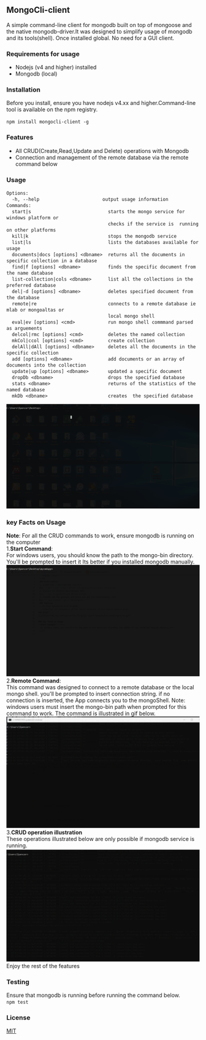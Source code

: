 ## MongoCli-client
 A simple command-line client for mongodb built on top of mongoose and the native mongodb-driver.It was designed to simplify usage of mongodb and its tools(shell). Once installed global. No need for a GUI client.
 
### Requirements for usage
 - Nodejs  (v4 and higher) installed
 - Mongodb (local)
### Installation
 Before you install, ensure you  have nodejs v4.xx and higher.Command-line tool is available on the npm registry.<br>
 
 ``` npm install mongocli-client -g ```
 
### Features
 - All CRUD(Create,Read,Update and Delete) operations with Mongodb 
 - Connection and management of the remote database via the remote command below
### Usage
``` Usage: app [options] [command]
Options:
  -h, --help                       output usage information
Commands:
  start|s                            starts the mongo service for windows platform or
                                     checks if the service is  running on other platforms
  kill|k                             stops the mongodb service
  list|ls                            lists the databases available for usage
  documents|docs [options] <dbname>  returns all the documents in specific collection in a database
  find|f [options] <dbname>          finds the specific document from the name database
  list-collection|cols <dbname>      list all the collections in the preferred database
  del|-d [options] <dbname>          deletes specified document from the database
  remote|re                          connects to a remote database ie mlab or mongoaltas or 
                                     local mongo shell
  eval|ev [options] <cmd>            run mongo shell commmand parsed as arguements
  delcol|rmc [options] <cmd>         deletes the named collection
  mkCol|ccol [options] <cmd>         create collection
  delAll|dAll [options] <dbname>     deletes all the documents in the specific collection
  add [options] <dbname>             add documents or an array of documents into the collection
  update|up [options] <dbname>       updated a specific document
  dropDb <dbname>                    drops the specified database
  stats <dbname>                     returns of the statistics of the named database
  mkDb <dbname>                      creates  the specified database
  ```
  
![](https://raw.githubusercontent.com/spencerjibz/mongoCli-client/master/assets/general.gif)
### key Facts on Usage
**Note**: For all the CRUD commands to work, ensure mongodb is running on the computer<Br>
1.**Start Command**: <br> 
 For windows users, you should know the path to the mongo-bin directory. You'll be prompted to insert it Its better if you installed mongodb manually.<br>
 ![](https://raw.githubusercontent.com/spencerjibz/mongoCli-client/master/assets/startCommand.gif)
2.**Remote Command**: <br>
 This command was designed to connect to a remote database or the local mongo shell. you'll be prompted to insert connection string.
 if no connection is inserted, the App connects you to the mongoShell. Note: windows users  must insert the mongo-bin path when prompted for this command to work. The command is illustrated in gif below.<br>
 ![](https://raw.githubusercontent.com/spencerjibz/mongoCli-client/master/assets/remoteCommand.gif)
3.**CRUD operation illustration**<br>
 These operations illustrated below are only possible if mongodb service is running.
 ![](https://raw.githubusercontent.com/spencerjibz/mongoCli-client/master/assets/Crd.gif)
 Enjoy the rest of the features
### Testing
 Ensure that mongodb is running before running the command below.<br>
 ``` npm test ```

### License
  [MIT](https://github.com/spencerjibz/mongoCli-client/blob/master/LICENSE)
